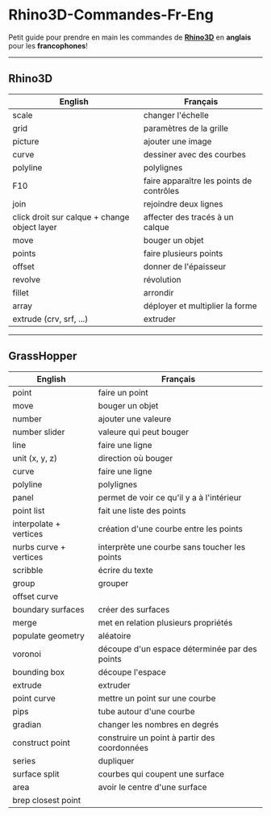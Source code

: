 # Rhino3D-Commandes-Fr-Eng
Petit guide pour prendre en main les commandes de [**Rhino3D**](https://www.rhino3d.com/fr/) en **anglais** pour les **francophones**!

---
## Rhino3D

| English | Français |
| --- | --- |
| scale | changer l'échelle |
| grid | paramètres de la grille |
| picture | ajouter une image |
| curve | dessiner avec des courbes|
| polyline | polylignes |
| F10 | faire apparaître les points de contrôles|
| join | rejoindre deux lignes |
| click droit sur calque + change object layer | affecter des tracés à un calque |
| move | bouger un objet |
| points | faire plusieurs points |
| offset | donner de l'épaisseur |
| revolve | révolution |
| fillet | arrondir |
| array | déployer et multiplier la forme |
| extrude (crv, srf, ...) | extruder |


---
## GrassHopper

| English | Français |
| --- | --- |
| point | faire un point |
| move | bouger un objet |
| number | ajouter une valeure |
| number slider | valeure qui peut bouger |
| line | faire une ligne |
| unit (x, y, z) | direction où bouger |
| curve | faire une ligne |
| polyline | polylignes |
| panel | permet de voir ce qu'il y a à l'intérieur |
| point list | fait une liste des points|
| interpolate + vertices | création d'une courbe entre les points |
| nurbs curve + vertices | interprète une courbe sans toucher les points |
| scribble | écrire du texte |
| group | grouper |
| offset curve ||
| boundary surfaces | créer des surfaces |
| merge | met en relation plusieurs propriétés |
| populate geometry | aléatoire |
| voronoi | découpe d'un espace déterminée par des points|
| bounding box | découpe l'espace |
| extrude | extruder |
| point curve | mettre un point sur une courbe |
| pips | tube autour d'une courbe |
| gradian | changer les nombres en degrés |
| construct point | construire un point à partir des coordonnées |
| series | dupliquer |
| surface split | courbes qui coupent une surface |
| area | avoir le centre d'une surface |
| brep closest point | |






